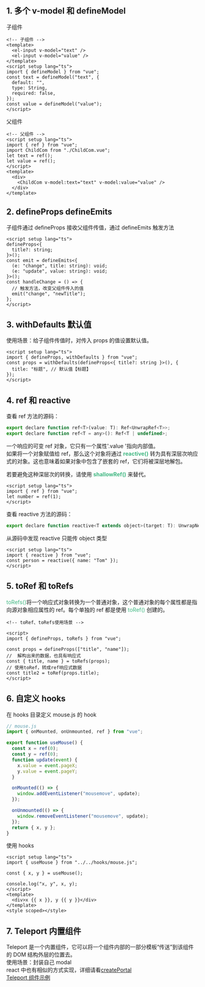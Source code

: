 ## 1. 多个 v-model 和 defineModel

子组件

```vue
<!-- 子组件 -->
<template>
  <el-input v-model="text" />
  <el-input v-model="value" />
</template>
<script setup lang="ts">
import { defineModel } from "vue";
const text = defineModel("text", {
  default: "",
  type: String,
  required: false,
});
const value = defineModel("value");
</script>
```

父组件

```vue
<!-- 父组件 -->
<script setup lang="ts">
import { ref } from "vue";
import ChildCom from "./ChildCom.vue";
let text = ref();
let value = ref();
</script>
<template>
  <div>
    <ChildCom v-model:text="text" v-model:value="value" />
  </div>
</template>
```

## 2. defineProps defineEmits

子组件通过 defineProps 接收父组件传值，通过 defineEmits 触发方法

```vue
<script setup lang="ts">
defineProps<{
  title?: string;
}>();
const emit = defineEmits<{
  (e: "change", title: string): void;
  (e: "update", value: string): void;
}>();
const handleChange = () => {
  // 触发方法，改变父组件传入的值
  emit("change", "newTitle");
};
</script>
```

## 3. withDefaults 默认值

使用场景：给子组件传值时，对传入 props 的值设置默认值。

```vue
<script setup lang="ts">
import { defineProps, withDefaults } from "vue";
const props = withDefaults(defineProps<{ title?: string }>(), {
  title: "标题", // 默认值【标题】
});
</script>
```

## 4. ref 和 reactive

查看 ref 方法的源码：

```javascript
export declare function ref<T>(value: T): Ref<UnwrapRef<T>>;
export declare function ref<T = any>(): Ref<T | undefined>;
```

一个响应的可变 ref 对象，它只有一个属性'.value '指向内部值。<br>
如果将一个对象赋值给 ref，那么这个对象将通过 <span style="color: #42b883;"><strong>reactive()</strong></span> 转为具有深层次响应式的对象。这也意味着如果对象中包含了嵌套的 ref，它们将被深层地解包。<br>

若要避免这种深层次的转换，请使用 <span style="color: #42b883;"><strong>shallowRef()</strong></span> 来替代。

```vue
<script setup lang="ts">
import { ref } from "vue";
let number = ref(1);
</script>
```

查看 reactive 方法的源码：

```javascript
export declare function reactive<T extends object>(target: T): UnwrapNestedRefs<T>;
```

从源码中发现 reactive 只能传 object 类型

```vue
<script setup lang="ts">
import { reactive } from "vue";
const person = reactive({ name: "Tom" });
</script>
```

## 5. toRef 和 toRefs

<span style="color: #42b883;">toRefs()<strong></strong></span>将一个响应式对象转换为一个普通对象，这个普通对象的每个属性都是指向源对象相应属性的 ref。每个单独的 ref 都是使用 <span style="color: #42b883;">toRef()<strong></strong></span> 创建的。

```vue
<!-- toRef、toRefs使用场景 -->

<script>
import { defineProps, toRefs } from "vue";

const props = defineProps(["title", "name"]);
//  解构出来的数据，也具有响应式
const { title, name } = toRefs(props);
// 使用toRef，转成ref响应式数据
const title2 = toRef(props.title);
</script>
```

## 6. 自定义 hooks

在 hooks 目录定义 mouse.js 的 hook

```js
// mouse.js
import { onMounted, onUnmounted, ref } from "vue";

export function useMouse() {
  const x = ref(0);
  const y = ref(0);
  function update(event) {
    x.value = event.pageX;
    y.value = event.pageY;
  }

  onMounted(() => {
    window.addEventListener("mousemove", update);
  });

  onUnmounted(() => {
    window.removeEventListener("mousemove", update);
  });
  return { x, y };
}
```

使用 hooks

```vue
<script setup lang="ts">
import { useMouse } from "../../hooks/mouse.js";

const { x, y } = useMouse();

console.log("x, y", x, y);
</script>
<template>
  <div>x {{ x }}, y {{ y }}</div>
</template>
<style scoped></style>
```

## 7. Teleport 内置组件

Teleport 是一个内置组件，它可以将一个组件内部的一部分模板“传送”到该组件的 DOM 结构外层的位置去。<br>
使用场景：封装自己 modal<br>
react 中也有相似的方式实现，详细请看[createPortal](/blog/reactFeat.html#_4-createportal)<br>
[Teleport 组件示例](/components/modal.html)
